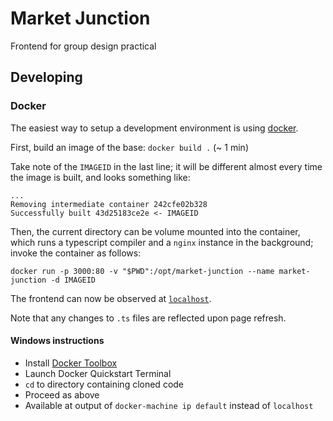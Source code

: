 # Market Junction

Frontend for group design practical

## Developing

### Docker

The easiest way to setup a development environment is using
[docker](https://www.docker.com/).

First, build an image of the base: `docker build .` (~ 1 min)

Take note of the `IMAGEID` in the last line; it will be different almost
every time the image is built, and looks something like:

```
...
Removing intermediate container 242cfe02b328
Successfully built 43d25183ce2e <- IMAGEID
```

Then, the current directory can be volume mounted into the container, which
runs a typescript compiler and a `nginx` instance in the background; invoke the
container as follows:

`docker run -p 3000:80 -v "$PWD":/opt/market-junction --name market-junction -d IMAGEID`

The frontend can now be observed at [`localhost`](http://localhost).

Note that any changes to `.ts` files are reflected upon page refresh.

#### Windows instructions

* Install [Docker Toolbox](https://download.docker.com/win/stable/DockerToolbox.exe)
* Launch Docker Quickstart Terminal
* `cd` to directory containing cloned code
* Proceed as above
* Available at output of `docker-machine ip default` instead of `localhost`
